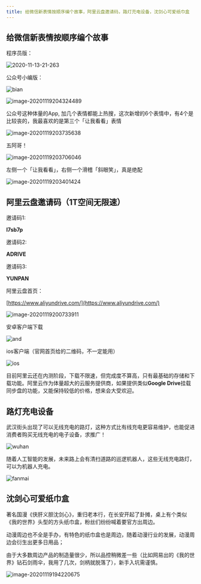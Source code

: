 ```yaml
---
title: 给微信新表情按顺序编个故事，阿里云盘邀请码，路灯充电设备，沈剑心可爱纸巾盒
---
```


## 给微信新表情按顺序编个故事





程序员版：



![2020-11-13-21-263](https://www.v2fy.com/asset/0i/jikemiji/jikemiji-md/2020-11-19-weixin.assets/2020-11-13-21-263.png)

公众号小编版：

![bian](https://www.v2fy.com/asset/0i/jikemiji/jikemiji-md/2020-11-19-weixin.assets/bian.jpeg)

![image-20201119204324489](https://www.v2fy.com/asset/0i/jikemiji/jikemiji-md/2020-11-19-weixin.assets/image-20201119204324489.png)

公众号这种体量的App, 加几个表情都能上热搜，这次新增的6个表情中，有4个是比较丧的，我最喜欢的是第三个「让我看看」表情

![image-20201119203735638](https://www.v2fy.com/asset/0i/jikemiji/jikemiji-md/2020-11-19-weixin.assets/image-20201119203735638.png)

五阿哥！

![image-20201119203706046](https://www.v2fy.com/asset/0i/jikemiji/jikemiji-md/2020-11-19-weixin.assets/image-20201119203706046.png)





左侧一个「让我看看」，右侧一个滑稽「斜眼笑」，真是绝配

![image-20201119203401424](https://www.v2fy.com/asset/0i/jikemiji/jikemiji-md/2020-11-19-weixin.assets/image-20201119203401424.png)



## 阿里云盘邀请码（1T空间无限速）

邀请码1:

**l7sb7p**

邀请码2:

**ADRIVE**

邀请码3:

**YUNPAN**



阿里云盘首页：

[https://www.aliyundrive.com/](https://www.aliyundrive.com/)

![image-20201119200733911](https://www.v2fy.com/asset/0i/jikemiji/jikemiji-md/2020-11-19-weixin.assets/image-20201119200733911.png)



安卓客户端下载

![and](https://www.v2fy.com/asset/0i/jikemiji/jikemiji-md/2020-11-19-weixin.assets/and.png)

ios客户端（官网首页给的二维码，不一定能用）

![ios](https://www.v2fy.com/asset/0i/jikemiji/jikemiji-md/2020-11-19-weixin.assets/ios.png)





目前阿里云还在内测阶段，下载不限速，但完成度不算高，只有最基础的存储和下载功能。阿里云作为体量超大的云服务提供商，如果提供类似**Google Drive**挂载同步盘的功能，又能保持较低的价格，想来会大受欢迎。



## 路灯充电设备



武汉街头出现了可以无线充电的路灯，这种方式比有线充电更容易维护，也能促进消费者购买无线充电的电子设备，求推广！

![wuhan](https://www.v2fy.com/asset/0i/jikemiji/jikemiji-md/2020-11-19-weixin.assets/wuhan.jpeg)

随着人工智能的发展，未来路上会有清扫道路的巡逻机器人，这些无线充电路灯，可以为机器人充电。

![fanmai](https://www.v2fy.com/asset/0i/jikemiji/jikemiji-md/2020-11-19-weixin.assets/fanmai.png)





## 沈剑心可爱纸巾盒



著名国漫《侠肝义胆沈剑心》，重归老本行，在长安开起了卦摊，桌上有个类似《我的世界》头型的方头纸巾盒，粉丝们纷纷喊着要官方出周边。



动漫周边也不全是手办，有特色的纸巾盒也是周边，随着动漫行业的发展，动漫周边会衍生出更多日用品；

由于大多数周边产品的制造量很少，所以品控稍微差一些（比如网易出的《我的世界》钻石剑雨伞，我用了几次，剑柄就脱落了），新手入坑需谨慎。



![image-20201119194220675](https://www.v2fy.com/asset/0i/jikemiji/jikemiji-md/2020-11-19-weixin.assets/image-20201119194220675.png)



##